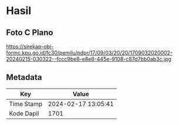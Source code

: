 # Hasil

## Foto C Plano

https://sirekap-obj-formc.kpu.go.id/fc30/pemilu/pdpr/17/09/03/20/20/1709032020002-20240215-030322--fccc9be8-e8e8-445e-9108-c87d7bb0ab3c.jpg


## Metadata

| Key        | Value               |
| ---------- | ------------------- |
| Time Stamp | 2024-02-17 13:05:41 |
| Kode Dapil | 1701                |



